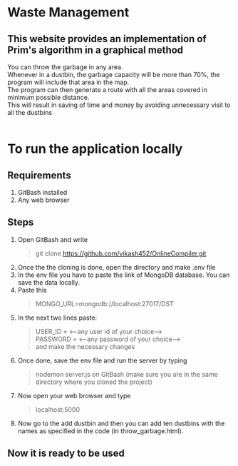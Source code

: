 # Waste Management

## This website provides an implementation of Prim's algorithm in a graphical method <br />

You can throw the garbage in any area. <br/>
Whenever in a dustbin, the garbage capacity will be more than 70%, the program will include that area in the map. <br/>
The program can then generate a route with all the areas covered in minimum possible distance. <br/>
This will result in saving of time and money by avoiding unnecessary visit to all the dustbins <br/><br/>

# To run the application locally

## Requirements

1. GitBash installed
2. Any web browser

## Steps

1. Open GitBash and write
   > git clone https://github.com/vikash452/OnlineCompiler.git
2. Once the the cloning is done, open the directory and make .env file
3. In the env file you have to paste the link of MongoDB database. You can save the data locally.
4. Paste this
   > MONGO_URL=mongodb://localhost:27017/DST
5. In the next two lines paste:
   > USER_ID = <--any user id of your choice--> </br>
   > PASSWORD = <--any password of your choice-->  
   and make the necessary changes
6. Once done, save the env file and run the server by typing
   > nodemon server.js
   on GitBash (make sure you are in the same directory where you cloned the project)
7. Now open your web browser and type
   > localhost:5000
8. Now go to the add dustbin and then you can add ten dustbins with the names as specified in the code (in throw_garbage.html).

## Now it is ready to be used
